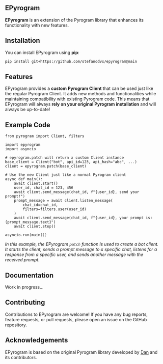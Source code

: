 ## EPyrogram

**EPyrogram** is an extension of the Pyrogram library that enhances its functionality with new features.

## Installation
You can install EPyrogram using **pip**:

```bash
pip install git+https://github.com/stefanodvx/epyrogram@main
```

## Features
EPyrogram provides a **custom Pyrogram Client** that can be used just like the regular Pyrogram Client. It adds new methods and functionalities while maintaining compatibility with existing Pyrogram code. This means that EPyrogram will always **rely on your original Pyrogram installation** and will always be up-to-date!

## Example Code
```python3
from pyrogram import Client, filters

import epyrogram
import asyncio

# epyrogram.patch will return a custom Client instance
base_client = Client("bot", api_id=123, api_hash="abc", ...)
client = epyrogram.patch(base_client)

# Use the new Client just like a normal Pyrogram client
async def main():
    await client.start()
    user_id, chat_id = 123, 456
    await client.send_message(chat_id, f"{user_id}, send your prompt!")
    prompt_message = await client.listen_message(
        chat_id=chat_id,
        filters=filters.user(user_id)
    )
    await client.send_message(chat_id, f"{user_id}, your prompt is: {prompt_message.text}")
    await client.stop()

asyncio.run(main())
```
*In this example, the EPyrogram `patch` function is used to create a bot client. It starts the client, sends a prompt message to a specific chat, listens for a response from a specific user, and sends another message with the received prompt.*

## Documentation
Work in progress...

## Contributing
Contributions to EPyrogram are welcome! If you have any bug reports, feature requests, or pull requests, please open an issue on the GitHub repository.

## Acknowledgements
EPyrogram is based on the original Pyrogram library developed by [Dan](https://github.com/delivrance) and its contributors.
